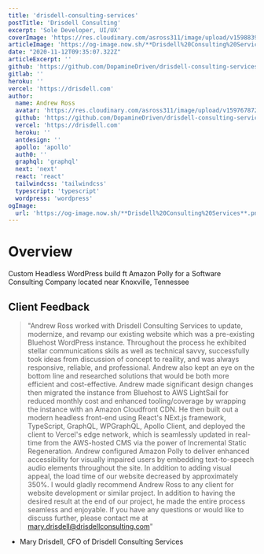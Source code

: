 ```yaml
---
title: 'drisdell-consulting-services'
postTitle: 'Drisdell Consulting'
excerpt: 'Sole Developer, UI/UX'
coverImage: 'https://res.cloudinary.com/asross311/image/upload/v1598839549/portfolio/Rectangle_6037_yckfs9.jpg'
articleImage: 'https://og-image.now.sh/**Drisdell%20Consulting%20Services**.png?theme=light&md=1&fontSize=100px&images=https%3A%2F%2Fassets.vercel.com%2Fimage%2Fupload%2Ffront%2Fassets%2Fdesign%2Fnextjs-black-logo.svg&images=https%3A%2F%2Fdev-to-uploads.s3.amazonaws.com%2Fi%2Fss8q9p3mq3mu4d3kvjpw.png&widths=350&widths=350&heights=350&heights=350'
date: "2020-11-12T09:35:07.322Z"
articleExcerpt: ''
github: 'https://github.com/DopamineDriven/drisdell-consulting-services'
gitlab: ''
heroku: ''
vercel: 'https://drisdell.com'
author:
  name: Andrew Ross
  avatar: 'https://res.cloudinary.com/asross311/image/upload/v1597678722/portfolio/doge_ropqvx.jpg'
  github: 'https://github.com/DopamineDriven/drisdell-consulting-services'
  vercel: 'https://drisdell.com'
  heroku: ''
  antdesign: ''
  apollo: 'apollo'
  auth0: ''
  graphql: 'graphql'
  next: 'next'
  react: 'react'
  tailwindcss: 'tailwindcss'
  typescript: 'typescript'
  wordpress: 'wordpress'
ogImage:
  url: 'https://og-image.now.sh/**Drisdell%20Consulting%20Services**.png?theme=light&md=1&fontSize=100px&images=https%3A%2F%2Fassets.vercel.com%2Fimage%2Fupload%2Ffront%2Fassets%2Fdesign%2Fnextjs-black-logo.svg&images=https%3A%2F%2Fdev-to-uploads.s3.amazonaws.com%2Fi%2Fss8q9p3mq3mu4d3kvjpw.png&widths=350&widths=350&heights=350&heights=350'
---
```


# Overview
 Custom Headless WordPress build ft Amazon Polly for a Software Consulting Company located near Knoxville, Tennessee

 ## Client Feedback
 
> "Andrew Ross worked with Drisdell Consulting Services to update, modernize, and revamp our existing website which was a pre-existing Bluehost WordPress instance. Throughout the process he exhibited stellar communications skils as well as technical savvy, successfully took ideas from discussion of concept to reaility, and was always responsive, reliable, and professional. Andrew also kept an eye on the bottom line and researched solutions that would be both more efficient and cost-effective. 
> Andrew made significant design changes then migrated the instance from Bluehost to AWS LightSail for reduced monthly cost and enhanced tooling/coverage by wrapping the instance with an Amazon Cloudfront CDN. He then built out a modern headless front-end using React's NExt.js framework, TypeScript, GraphQL, WPGraphQL, Apollo Client, and deployed the client to Vercel's edge network, which is seamlessly updated in real-time from the AWS-hosted CMS via the power of Incremental Static Regeneration. Andrew configured Amazon Polly to deliver enhanced accessibility for visually impaired users by embedding text-to-speech audio elements throughout the site. In addition to adding visual appeal, the load time of our website decreased by approximately 350%.
> I would gladly recommend Andrew Ross to any client for website development or similar project. In addition to having the desired result at the end of our project, he made the entire process seamless and enjoyable. If you have any questions or would like to discuss further, please contact me at mary.drisdell@drisdellconsulting.com"
- Mary Drisdell, CFO of Drisdell Consulting Services